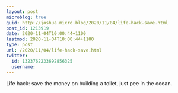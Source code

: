 ```yaml
---
layout: post
microblog: true
guid: http://joshua.micro.blog/2020/11/04/life-hack-save.html
post_id: 1213919
date: 2020-11-04T10:00:44+1100
lastmod: 2020-11-04T10:00:44+1100
type: post
url: /2020/11/04/life-hack-save.html
twitter:
  id: 1323762233692856325
  username: 
---
```

Life hack: save the money on building a toilet, just pee in the ocean.
